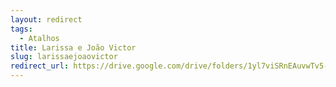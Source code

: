```yaml
---
layout: redirect
tags:
  - Atalhos
title: Larissa e João Victor
slug: larissaejoaovictor
redirect_url: https://drive.google.com/drive/folders/1yl7viSRnEAuvwTv5-_g78ktZf8jP5zRm?usp=drive_link
---
```

